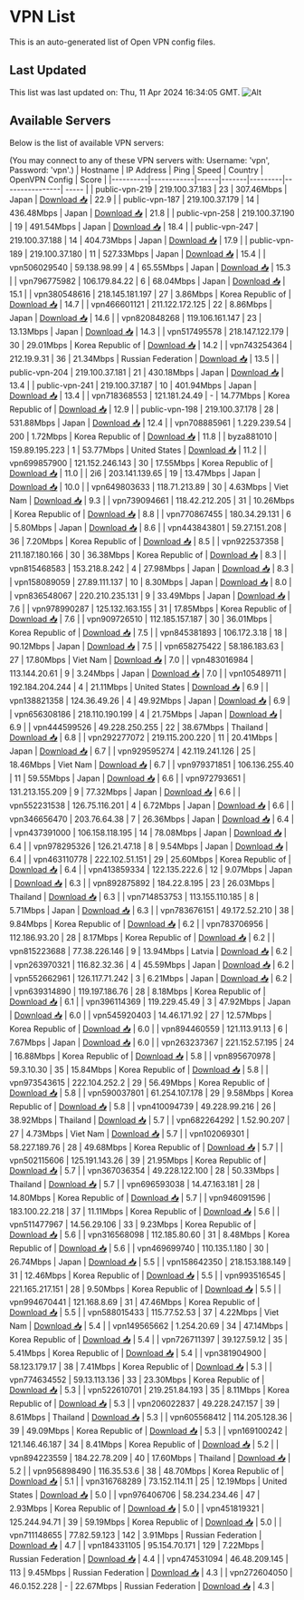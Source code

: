 # VPN List

This is an auto-generated list of Open VPN config files.

## Last Updated

This list was last updated on: Thu, 11 Apr 2024 16:34:05 GMT.
![Alt](https://repobeats.axiom.co/api/embed/186b98318ef1479477931607c1ad7d823f12451f.svg "Repobeats analytics image")

## Available Servers

Below is the list of available VPN servers:

(You may connect to any of these VPN servers with: Username: 'vpn', Password: 'vpn'.)
| Hostname | IP Address | Ping | Speed | Country | OpenVPN Config | Score |
|----------|------------|------|-------|---------|----------------| ----- |
| public-vpn-219 | 219.100.37.183 | 23 | 307.46Mbps | Japan | [Download 📥](./configs/server_0_JP.ovpn) | 22.9 |
| public-vpn-187 | 219.100.37.179 | 14 | 436.48Mbps | Japan | [Download 📥](./configs/server_1_JP.ovpn) | 21.8 |
| public-vpn-258 | 219.100.37.190 | 19 | 491.54Mbps | Japan | [Download 📥](./configs/server_2_JP.ovpn) | 18.4 |
| public-vpn-247 | 219.100.37.188 | 14 | 404.73Mbps | Japan | [Download 📥](./configs/server_3_JP.ovpn) | 17.9 |
| public-vpn-189 | 219.100.37.180 | 11 | 527.33Mbps | Japan | [Download 📥](./configs/server_4_JP.ovpn) | 15.4 |
| vpn506029540 | 59.138.98.99 | 4 | 65.55Mbps | Japan | [Download 📥](./configs/server_5_JP.ovpn) | 15.3 |
| vpn796775982 | 106.179.84.22 | 6 | 68.04Mbps | Japan | [Download 📥](./configs/server_6_JP.ovpn) | 15.1 |
| vpn380548616 | 218.145.181.197 | 27 | 3.86Mbps | Korea Republic of | [Download 📥](./configs/server_7_KR.ovpn) | 14.7 |
| vpn466601121 | 211.122.172.125 | 22 | 8.86Mbps | Japan | [Download 📥](./configs/server_8_JP.ovpn) | 14.6 |
| vpn820848268 | 119.106.161.147 | 23 | 13.13Mbps | Japan | [Download 📥](./configs/server_9_JP.ovpn) | 14.3 |
| vpn517495578 | 218.147.122.179 | 30 | 29.01Mbps | Korea Republic of | [Download 📥](./configs/server_10_KR.ovpn) | 14.2 |
| vpn743254364 | 212.19.9.31 | 36 | 21.34Mbps | Russian Federation | [Download 📥](./configs/server_11_RU.ovpn) | 13.5 |
| public-vpn-204 | 219.100.37.181 | 21 | 430.18Mbps | Japan | [Download 📥](./configs/server_12_JP.ovpn) | 13.4 |
| public-vpn-241 | 219.100.37.187 | 10 | 401.94Mbps | Japan | [Download 📥](./configs/server_13_JP.ovpn) | 13.4 |
| vpn718368553 | 121.181.24.49 | - | 14.77Mbps | Korea Republic of | [Download 📥](./configs/server_14_KR.ovpn) | 12.9 |
| public-vpn-198 | 219.100.37.178 | 28 | 531.88Mbps | Japan | [Download 📥](./configs/server_15_JP.ovpn) | 12.4 |
| vpn708885961 | 1.229.239.54 | 200 | 1.72Mbps | Korea Republic of | [Download 📥](./configs/server_16_KR.ovpn) | 11.8 |
| byza881010 | 159.89.195.223 | 1 | 53.77Mbps | United States | [Download 📥](./configs/server_17_US.ovpn) | 11.2 |
| vpn699857900 | 121.152.246.143 | 30 | 17.55Mbps | Korea Republic of | [Download 📥](./configs/server_18_KR.ovpn) | 11.0 |
| 2i6 | 203.141.139.65 | 19 | 13.47Mbps | Japan | [Download 📥](./configs/server_19_JP.ovpn) | 10.0 |
| vpn649803633 | 118.71.213.89 | 30 | 4.63Mbps | Viet Nam | [Download 📥](./configs/server_20_VN.ovpn) | 9.3 |
| vpn739094661 | 118.42.212.205 | 31 | 10.26Mbps | Korea Republic of | [Download 📥](./configs/server_21_KR.ovpn) | 8.8 |
| vpn770867455 | 180.34.29.131 | 6 | 5.80Mbps | Japan | [Download 📥](./configs/server_22_JP.ovpn) | 8.6 |
| vpn443843801 | 59.27.151.208 | 36 | 7.20Mbps | Korea Republic of | [Download 📥](./configs/server_23_KR.ovpn) | 8.5 |
| vpn922537358 | 211.187.180.166 | 30 | 36.38Mbps | Korea Republic of | [Download 📥](./configs/server_24_KR.ovpn) | 8.3 |
| vpn815468583 | 153.218.8.242 | 4 | 27.98Mbps | Japan | [Download 📥](./configs/server_25_JP.ovpn) | 8.3 |
| vpn158089059 | 27.89.111.137 | 10 | 8.30Mbps | Japan | [Download 📥](./configs/server_26_JP.ovpn) | 8.0 |
| vpn836548067 | 220.210.235.131 | 9 | 33.49Mbps | Japan | [Download 📥](./configs/server_27_JP.ovpn) | 7.6 |
| vpn978990287 | 125.132.163.155 | 31 | 17.85Mbps | Korea Republic of | [Download 📥](./configs/server_28_KR.ovpn) | 7.6 |
| vpn909726510 | 112.185.157.187 | 30 | 36.01Mbps | Korea Republic of | [Download 📥](./configs/server_29_KR.ovpn) | 7.5 |
| vpn845381893 | 106.172.3.18 | 18 | 90.12Mbps | Japan | [Download 📥](./configs/server_30_JP.ovpn) | 7.5 |
| vpn658275422 | 58.186.183.63 | 27 | 17.80Mbps | Viet Nam | [Download 📥](./configs/server_31_VN.ovpn) | 7.0 |
| vpn483016984 | 113.144.20.61 | 9 | 3.24Mbps | Japan | [Download 📥](./configs/server_32_JP.ovpn) | 7.0 |
| vpn105489711 | 192.184.204.244 | 4 | 21.11Mbps | United States | [Download 📥](./configs/server_33_US.ovpn) | 6.9 |
| vpn138821358 | 124.36.49.26 | 4 | 49.92Mbps | Japan | [Download 📥](./configs/server_34_JP.ovpn) | 6.9 |
| vpn656308186 | 218.110.190.199 | 4 | 21.75Mbps | Japan | [Download 📥](./configs/server_35_JP.ovpn) | 6.9 |
| vpn444599526 | 49.228.250.255 | 22 | 38.67Mbps | Thailand | [Download 📥](./configs/server_36_TH.ovpn) | 6.8 |
| vpn292277072 | 219.115.200.220 | 11 | 20.41Mbps | Japan | [Download 📥](./configs/server_37_JP.ovpn) | 6.7 |
| vpn929595274 | 42.119.241.126 | 25 | 18.46Mbps | Viet Nam | [Download 📥](./configs/server_38_VN.ovpn) | 6.7 |
| vpn979371851 | 106.136.255.40 | 11 | 59.55Mbps | Japan | [Download 📥](./configs/server_39_JP.ovpn) | 6.6 |
| vpn972793651 | 131.213.155.209 | 9 | 77.32Mbps | Japan | [Download 📥](./configs/server_40_JP.ovpn) | 6.6 |
| vpn552231538 | 126.75.116.201 | 4 | 6.72Mbps | Japan | [Download 📥](./configs/server_41_JP.ovpn) | 6.6 |
| vpn346656470 | 203.76.64.38 | 7 | 26.36Mbps | Japan | [Download 📥](./configs/server_42_JP.ovpn) | 6.4 |
| vpn437391000 | 106.158.118.195 | 14 | 78.08Mbps | Japan | [Download 📥](./configs/server_43_JP.ovpn) | 6.4 |
| vpn978295326 | 126.21.47.18 | 8 | 9.54Mbps | Japan | [Download 📥](./configs/server_44_JP.ovpn) | 6.4 |
| vpn463110778 | 222.102.51.151 | 29 | 25.60Mbps | Korea Republic of | [Download 📥](./configs/server_45_KR.ovpn) | 6.4 |
| vpn413859334 | 122.135.222.6 | 12 | 9.07Mbps | Japan | [Download 📥](./configs/server_46_JP.ovpn) | 6.3 |
| vpn892875892 | 184.22.8.195 | 23 | 26.03Mbps | Thailand | [Download 📥](./configs/server_47_TH.ovpn) | 6.3 |
| vpn714853753 | 113.155.110.185 | 8 | 5.71Mbps | Japan | [Download 📥](./configs/server_48_JP.ovpn) | 6.3 |
| vpn783676151 | 49.172.52.210 | 38 | 9.84Mbps | Korea Republic of | [Download 📥](./configs/server_49_KR.ovpn) | 6.2 |
| vpn783706956 | 112.186.93.20 | 28 | 8.17Mbps | Korea Republic of | [Download 📥](./configs/server_50_KR.ovpn) | 6.2 |
| vpn815223688 | 77.38.226.146 | 9 | 13.94Mbps | Latvia | [Download 📥](./configs/server_51_LV.ovpn) | 6.2 |
| vpn263970321 | 116.82.32.36 | 4 | 45.59Mbps | Japan | [Download 📥](./configs/server_52_JP.ovpn) | 6.2 |
| vpn552662961 | 126.117.71.242 | 3 | 6.21Mbps | Japan | [Download 📥](./configs/server_53_JP.ovpn) | 6.2 |
| vpn639314890 | 119.197.186.76 | 28 | 8.18Mbps | Korea Republic of | [Download 📥](./configs/server_54_KR.ovpn) | 6.1 |
| vpn396114369 | 119.229.45.49 | 3 | 47.92Mbps | Japan | [Download 📥](./configs/server_55_JP.ovpn) | 6.0 |
| vpn545920403 | 14.46.171.92 | 27 | 12.57Mbps | Korea Republic of | [Download 📥](./configs/server_56_KR.ovpn) | 6.0 |
| vpn894460559 | 121.113.91.13 | 6 | 7.67Mbps | Japan | [Download 📥](./configs/server_57_JP.ovpn) | 6.0 |
| vpn263237367 | 221.152.57.195 | 24 | 16.88Mbps | Korea Republic of | [Download 📥](./configs/server_58_KR.ovpn) | 5.8 |
| vpn895670978 | 59.3.10.30 | 35 | 15.84Mbps | Korea Republic of | [Download 📥](./configs/server_59_KR.ovpn) | 5.8 |
| vpn973543615 | 222.104.252.2 | 29 | 56.49Mbps | Korea Republic of | [Download 📥](./configs/server_60_KR.ovpn) | 5.8 |
| vpn590037801 | 61.254.107.178 | 29 | 9.58Mbps | Korea Republic of | [Download 📥](./configs/server_61_KR.ovpn) | 5.8 |
| vpn410094739 | 49.228.99.216 | 26 | 38.92Mbps | Thailand | [Download 📥](./configs/server_62_TH.ovpn) | 5.7 |
| vpn682264292 | 1.52.90.207 | 27 | 4.73Mbps | Viet Nam | [Download 📥](./configs/server_63_VN.ovpn) | 5.7 |
| vpn102069301 | 58.227.189.76 | 28 | 49.68Mbps | Korea Republic of | [Download 📥](./configs/server_64_KR.ovpn) | 5.7 |
| vpn502115606 | 125.191.143.26 | 39 | 21.95Mbps | Korea Republic of | [Download 📥](./configs/server_65_KR.ovpn) | 5.7 |
| vpn367036354 | 49.228.122.100 | 28 | 50.33Mbps | Thailand | [Download 📥](./configs/server_66_TH.ovpn) | 5.7 |
| vpn696593038 | 14.47.163.181 | 28 | 14.80Mbps | Korea Republic of | [Download 📥](./configs/server_67_KR.ovpn) | 5.7 |
| vpn946091596 | 183.100.22.218 | 37 | 11.11Mbps | Korea Republic of | [Download 📥](./configs/server_68_KR.ovpn) | 5.6 |
| vpn511477967 | 14.56.29.106 | 33 | 9.23Mbps | Korea Republic of | [Download 📥](./configs/server_69_KR.ovpn) | 5.6 |
| vpn316568098 | 112.185.80.60 | 31 | 8.48Mbps | Korea Republic of | [Download 📥](./configs/server_70_KR.ovpn) | 5.6 |
| vpn469699740 | 110.135.1.180 | 30 | 26.74Mbps | Japan | [Download 📥](./configs/server_71_JP.ovpn) | 5.5 |
| vpn158642350 | 218.153.188.149 | 31 | 12.46Mbps | Korea Republic of | [Download 📥](./configs/server_72_KR.ovpn) | 5.5 |
| vpn993516545 | 221.165.217.151 | 28 | 9.50Mbps | Korea Republic of | [Download 📥](./configs/server_73_KR.ovpn) | 5.5 |
| vpn994670441 | 121.168.8.69 | 31 | 47.46Mbps | Korea Republic of | [Download 📥](./configs/server_74_KR.ovpn) | 5.5 |
| vpn588015433 | 115.77.52.53 | 37 | 4.22Mbps | Viet Nam | [Download 📥](./configs/server_75_VN.ovpn) | 5.4 |
| vpn149565662 | 1.254.20.69 | 34 | 47.14Mbps | Korea Republic of | [Download 📥](./configs/server_76_KR.ovpn) | 5.4 |
| vpn726711397 | 39.127.59.12 | 35 | 5.41Mbps | Korea Republic of | [Download 📥](./configs/server_77_KR.ovpn) | 5.4 |
| vpn381904900 | 58.123.179.17 | 38 | 7.41Mbps | Korea Republic of | [Download 📥](./configs/server_78_KR.ovpn) | 5.3 |
| vpn774634552 | 59.13.113.136 | 33 | 23.30Mbps | Korea Republic of | [Download 📥](./configs/server_79_KR.ovpn) | 5.3 |
| vpn522610701 | 219.251.84.193 | 35 | 8.11Mbps | Korea Republic of | [Download 📥](./configs/server_80_KR.ovpn) | 5.3 |
| vpn206022837 | 49.228.247.157 | 39 | 8.61Mbps | Thailand | [Download 📥](./configs/server_81_TH.ovpn) | 5.3 |
| vpn605568412 | 114.205.128.36 | 39 | 49.09Mbps | Korea Republic of | [Download 📥](./configs/server_82_KR.ovpn) | 5.3 |
| vpn169100242 | 121.146.46.187 | 34 | 8.41Mbps | Korea Republic of | [Download 📥](./configs/server_83_KR.ovpn) | 5.2 |
| vpn894223559 | 184.22.78.209 | 40 | 17.60Mbps | Thailand | [Download 📥](./configs/server_84_TH.ovpn) | 5.2 |
| vpn956898490 | 116.35.53.6 | 38 | 48.70Mbps | Korea Republic of | [Download 📥](./configs/server_85_KR.ovpn) | 5.1 |
| vpn316768289 | 73.152.114.11 | 25 | 12.19Mbps | United States | [Download 📥](./configs/server_86_US.ovpn) | 5.0 |
| vpn976406706 | 58.234.234.46 | 47 | 2.93Mbps | Korea Republic of | [Download 📥](./configs/server_87_KR.ovpn) | 5.0 |
| vpn451819321 | 125.244.94.71 | 39 | 59.19Mbps | Korea Republic of | [Download 📥](./configs/server_88_KR.ovpn) | 5.0 |
| vpn711148655 | 77.82.59.123 | 142 | 3.91Mbps | Russian Federation | [Download 📥](./configs/server_89_RU.ovpn) | 4.7 |
| vpn184331105 | 95.154.70.171 | 129 | 7.22Mbps | Russian Federation | [Download 📥](./configs/server_90_RU.ovpn) | 4.4 |
| vpn474531094 | 46.48.209.145 | 113 | 9.45Mbps | Russian Federation | [Download 📥](./configs/server_91_RU.ovpn) | 4.3 |
| vpn272604050 | 46.0.152.228 | - | 22.67Mbps | Russian Federation | [Download 📥](./configs/server_92_RU.ovpn) | 4.3 |

